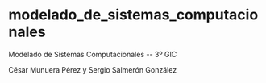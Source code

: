 # modelado_de_sistemas_computacionales
Modelado de Sistemas Computacionales -- 3º GIC

César Munuera Pérez y Sergio Salmerón González



